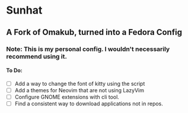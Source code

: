 # Sunhat

## A Fork of Omakub, turned into a Fedora Config

### Note: This is my personal config. I wouldn't necessarily recommend using it.

#### To Do:

- [ ] Add a way to change the font of kitty using the script
- [ ] Add a themes for Neovim that are not using LazyVim
- [ ] Configure GNOME extensions with cli tool.
- [ ] Find a consistent way to download applications not in repos.
